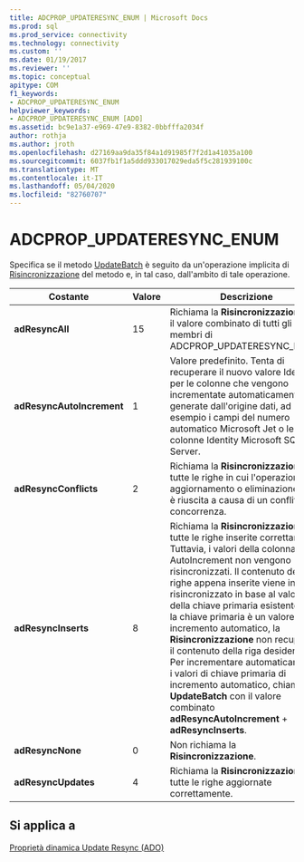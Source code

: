 ```yaml
---
title: ADCPROP_UPDATERESYNC_ENUM | Microsoft Docs
ms.prod: sql
ms.prod_service: connectivity
ms.technology: connectivity
ms.custom: ''
ms.date: 01/19/2017
ms.reviewer: ''
ms.topic: conceptual
apitype: COM
f1_keywords:
- ADCPROP_UPDATERESYNC_ENUM
helpviewer_keywords:
- ADCPROP_UPDATERESYNC_ENUM [ADO]
ms.assetid: bc9e1a37-e969-47e9-8382-0bbfffa2034f
author: rothja
ms.author: jroth
ms.openlocfilehash: d27169aa9da35f84a1d91985f7f2d1a41035a100
ms.sourcegitcommit: 6037fb1f1a5ddd933017029eda5f5c281939100c
ms.translationtype: MT
ms.contentlocale: it-IT
ms.lasthandoff: 05/04/2020
ms.locfileid: "82760707"
---
```

# <a name="adcprop_updateresync_enum"></a>ADCPROP_UPDATERESYNC_ENUM
Specifica se il metodo [UpdateBatch](../../../ado/reference/ado-api/updatebatch-method.md) è seguito da un'operazione implicita di [Risincronizzazione](../../../ado/reference/ado-api/resync-method.md) del metodo e, in tal caso, dall'ambito di tale operazione.  
  
|Costante|Valore|Descrizione|  
|--------------|-----------|-----------------|  
|**adResyncAll**|15|Richiama la **Risincronizzazione** con il valore combinato di tutti gli altri membri di ADCPROP_UPDATERESYNC_ENUM.|  
|**adResyncAutoIncrement**|1|Valore predefinito. Tenta di recuperare il nuovo valore Identity per le colonne che vengono incrementate automaticamente o generate dall'origine dati, ad esempio i campi del numero automatico Microsoft Jet o le colonne Identity Microsoft SQL Server.|  
|**adResyncConflicts**|2|Richiama la **Risincronizzazione** per tutte le righe in cui l'operazione di aggiornamento o eliminazione non è riuscita a causa di un conflitto di concorrenza.|  
|**adResyncInserts**|8|Richiama la **Risincronizzazione** per tutte le righe inserite correttamente. Tuttavia, i valori della colonna AutoIncrement non vengono risincronizzati. Il contenuto delle righe appena inserite viene invece risincronizzato in base al valore della chiave primaria esistente. Se la chiave primaria è un valore di incremento automatico, la **Risincronizzazione** non recupererà il contenuto della riga desiderata. Per incrementare automaticamente i valori di chiave primaria di incremento automatico, chiamare **UpdateBatch** con il valore combinato **adResyncAutoIncrement**  +  **adResyncInserts**.|  
|**adResyncNone**|0|Non richiama la **Risincronizzazione**.|  
|**adResyncUpdates**|4|Richiama la **Risincronizzazione** per tutte le righe aggiornate correttamente.|  
  
## <a name="applies-to"></a>Si applica a  
 [Proprietà dinamica Update Resync (ADO)](../../../ado/reference/ado-api/update-resync-property-dynamic-ado.md)
